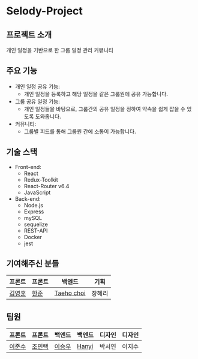# Selody-Project

## 프로젝트 소개

개인 일정을 기반으로 한 그룹 일정 관리 커뮤니티

## 주요 기능

- 개인 일정 공유 기능:
    - 개인 일정을 등록하고 해당 일정을 같은 그룹원에 공유 가능합니다.
- 그룹 공유 일정 기능:
    - 개인 일정들을 바탕으로, 그룹간의 공유 일정을 정하여 약속을 쉽게 잡을 수 있도록 도와줍니다.
- 커뮤니티:
    - 그룹별 피드를 통해 그룹원 간에 소통이 가능합니다. 

## 기술 스택

- Front-end:
  - React
  - Redux-Toolkit
  - React-Router v6.4
  - JavaScript
- Back-end:
  - Node.js
  - Express
  - mySQL
  - sequelize
  - REST-API
  - Docker
  - jest

## 기여해주신 분들
| 프론트 | 프론트 | 백엔드 | 기획 |
| --- | --- | --- | --- |
| [김영훈](https://github.com/joseph0926) | [한준](https://github.com/97970z) |[Taeho choi](https://github.com/Taehoya) | 장혜리 |

## 팀원
| 프론트 | 프론트 | 백엔드 | 백엔드 | 디자인 | 디자인 |
| --- | --- | --- | --- | --- | --- |
| [이준수](https://github.com/2Junsu) | [조민택](https://github.com/MintaekCho) | [이승우](https://github.com/GGANCC1) | [Hanyi](https://github.com/hanyiseo2) | 박서연 | 이지수 |


